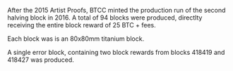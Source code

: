 After the 2015 Artist Proofs, BTCC minted the production run of the second halving block in 2016. A total of 94 blocks were produced, directlty receiving the entire block reward of 25 BTC + fees.

Each block was is an 80x80mm titanium block.

A single error block, containing two block rewards from blocks 418419 and 418427 was produced.
